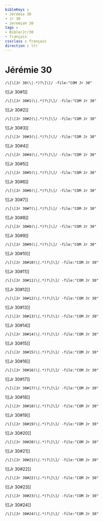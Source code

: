 ```yaml
---
bibleKeys : 
- Jérémie 30
- Jr 30
- Jeremiah 30
tags : 
- Bible/Jr/30
- français
cssclass : français
direction : ltr
---
```


# Jérémie 30

```query
/\[\[Jr 30(\|.*)?\]\]/ -file:"COM Jr 30"
```



![[Jr 30#1]]

```query
/\[\[Jr 30#1(\|.*)?\]\]/ -file:"COM Jr 30"
```

![[Jr 30#2]]

```query
/\[\[Jr 30#2(\|.*)?\]\]/ -file:"COM Jr 30"
```

![[Jr 30#3]]

```query
/\[\[Jr 30#3(\|.*)?\]\]/ -file:"COM Jr 30"
```

![[Jr 30#4]]

```query
/\[\[Jr 30#4(\|.*)?\]\]/ -file:"COM Jr 30"
```

![[Jr 30#5]]

```query
/\[\[Jr 30#5(\|.*)?\]\]/ -file:"COM Jr 30"
```

![[Jr 30#6]]

```query
/\[\[Jr 30#6(\|.*)?\]\]/ -file:"COM Jr 30"
```

![[Jr 30#7]]

```query
/\[\[Jr 30#7(\|.*)?\]\]/ -file:"COM Jr 30"
```

![[Jr 30#8]]

```query
/\[\[Jr 30#8(\|.*)?\]\]/ -file:"COM Jr 30"
```

![[Jr 30#9]]

```query
/\[\[Jr 30#9(\|.*)?\]\]/ -file:"COM Jr 30"
```

![[Jr 30#10]]

```query
/\[\[Jr 30#10(\|.*)?\]\]/ -file:"COM Jr 30"
```

![[Jr 30#11]]

```query
/\[\[Jr 30#11(\|.*)?\]\]/ -file:"COM Jr 30"
```

![[Jr 30#12]]

```query
/\[\[Jr 30#12(\|.*)?\]\]/ -file:"COM Jr 30"
```

![[Jr 30#13]]

```query
/\[\[Jr 30#13(\|.*)?\]\]/ -file:"COM Jr 30"
```

![[Jr 30#14]]

```query
/\[\[Jr 30#14(\|.*)?\]\]/ -file:"COM Jr 30"
```

![[Jr 30#15]]

```query
/\[\[Jr 30#15(\|.*)?\]\]/ -file:"COM Jr 30"
```

![[Jr 30#16]]

```query
/\[\[Jr 30#16(\|.*)?\]\]/ -file:"COM Jr 30"
```

![[Jr 30#17]]

```query
/\[\[Jr 30#17(\|.*)?\]\]/ -file:"COM Jr 30"
```

![[Jr 30#18]]

```query
/\[\[Jr 30#18(\|.*)?\]\]/ -file:"COM Jr 30"
```

![[Jr 30#19]]

```query
/\[\[Jr 30#19(\|.*)?\]\]/ -file:"COM Jr 30"
```

![[Jr 30#20]]

```query
/\[\[Jr 30#20(\|.*)?\]\]/ -file:"COM Jr 30"
```

![[Jr 30#21]]

```query
/\[\[Jr 30#21(\|.*)?\]\]/ -file:"COM Jr 30"
```

![[Jr 30#22]]

```query
/\[\[Jr 30#22(\|.*)?\]\]/ -file:"COM Jr 30"
```

![[Jr 30#23]]

```query
/\[\[Jr 30#23(\|.*)?\]\]/ -file:"COM Jr 30"
```

![[Jr 30#24]]

```query
/\[\[Jr 30#24(\|.*)?\]\]/ -file:"COM Jr 30"
```

